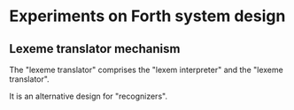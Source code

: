 # Experiments on Forth system design

## Lexeme translator mechanism

The "lexeme translator" comprises the "lexem interpreter" and the "lexeme translator".

It is an alternative design for "recognizers".
